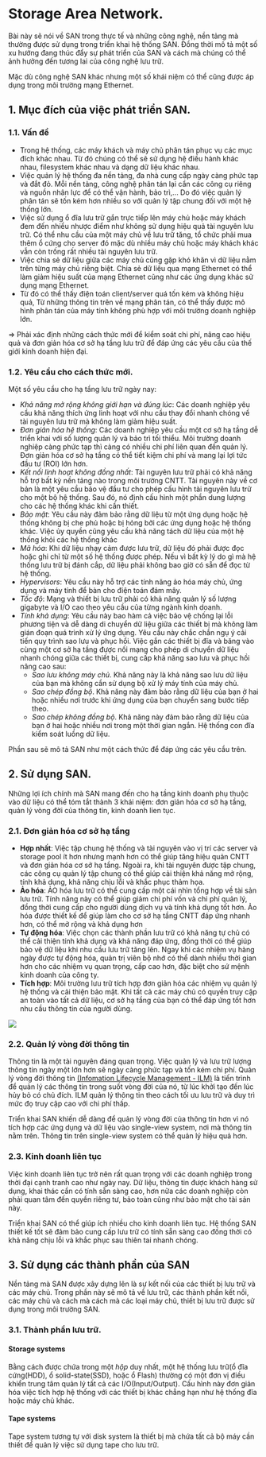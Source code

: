 # Storage Area Network.

Bài này sẽ nói về SAN trong thực tế và những công nghệ, nền tảng mà thường được sử dụng trong triển khai hệ thống SAN. Đồng thời mô tả một số xu hướng đang thúc đẩy sự phát triển của SAN và cách mà chúng có thể ảnh hưởng đến tương lai của công nghệ lưu trữ.

Mặc dù công nghệ SAN khác nhưng một số khái niệm có thể cũng được áp dụng trong môi trường mạng Ethernet.


## 1. Mục đích của việc phát triển SAN.

### 1.1. Vấn đề

- Trong hệ thống, các máy khách và máy chủ phân tán phục vụ các mục đích khác nhau. Từ đó chúng có thể sẽ sử dụng hệ điều hành khác nhau, filesystem khác nhau và dạng dữ liệu khác nhau.
- Việc quản lý hệ thống đa nền tảng, đa nhà cung cấp ngày càng phức tạp và đắt đỏ. Mỗi nền tảng, công nghệ phân tán lại cần các công cụ riêng và nguồn nhân lực để có thể vận hành, bảo trì,... Do đó việc quản lý phân tán sẽ tốn kém hơn nhiều so với quản lý tập chung đối với một hệ thống lớn.
- Việc sử dụng ổ đĩa lưu trữ gắn trực tiếp lên máy chủ hoặc máy khách đem đến nhiều nhược điểm như không sử dụng hiệu quả tài nguyên lưu trữ. Có thể nhu cầu của một máy chủ về lưu trữ tăng, tổ chức phải mua thêm ổ cứng cho server đó mặc dù nhiều máy chủ hoặc máy khách khác vẫn còn trống rất nhiều tài nguyên lưu trữ.
- Việc chia sẻ dữ liệu giữa các máy chủ cũng gặp khó khăn vì dữ liệu nằm trên từng máy chủ riêng biệt. Chia sẻ dữ liệu qua mạng Ethernet có thể làm giảm hiệu suất của mạng Ethernet cũng như các ứng dụng khác sử dụng mạng Ethernet.
- Từ đó có thể thấy điện toán client/server quá tốn kém và không hiệu quả, Từ những thông tin trên về mạng phân tán, có thể thấy được mô hình phân tán của máy tính không phù hợp với môi trường doanh nghiệp lớn.

=> Phải xác định những cách thức mới để kiểm soát chi phí, nâng cao hiệu quả và đơn giản hóa cơ sở hạ tầng lưu trữ để đáp ứng các yêu cầu của thế giới kinh doanh hiện đại.

### 1.2. Yêu cầu cho cách thức mới.

Một số yêu cầu cho hạ tầng lưu trữ ngày nay:
- *Khả năng mở rộng không giới hạn và đúng lúc*: Các doanh nghiệp yêu cầu khả năng thích ứng linh hoạt với nhu cầu thay đổi nhanh chóng về tài nguyên lưu trữ mà không làm giảm hiệu suất.
- *Đơn giản hóa hệ thống*: Các doanh nghiệp yêu cầu một cơ sở hạ tầng dễ triển khai với số lượng quản lý và bảo trì tối thiểu. Môi trường doanh nghiệp càng phức tạp thì càng có nhiều chi phí liên quan đến quản lý. Đơn giản hóa cơ sở hạ tầng có thể tiết kiệm chi phí và mang lại lợi tức đầu tư (ROI) lớn hơn.
- *Kết nối linh hoạt không đồng nhất*: Tài nguyên lưu trữ phải có khả năng hỗ trợ bất kỳ nền tảng nào trong môi trường CNTT. Tài nguyên này về cơ bản là một yêu cầu bảo vệ đầu tư cho phép cấu hình tài nguyên lưu trữ cho một bộ hệ thống. Sau đó, nó định cấu hình một phần dung lượng cho các hệ thống khác khi cần thiết.
- *Bảo mật*: Yêu cầu này đảm bảo rằng dữ liệu từ một ứng dụng hoặc hệ thống không bị che phủ hoặc bị hỏng bởi các ứng dụng hoặc hệ thống khác. Việc ủy ​​quyền cũng yêu cầu khả năng tách dữ liệu của một hệ thống khỏi các hệ thống khác
- *Mã hóa*: Khi dữ liệu nhạy cảm được lưu trữ, dữ liệu đó phải được đọc hoặc ghi chỉ từ một số hệ thống được phép. Nếu vì bất kỳ lý do gì mà hệ thống lưu trữ bị đánh cắp, dữ liệu phải không bao giờ có sẵn để đọc từ hệ thống. 
- *Hypervisors*: Yêu cầu này hỗ trợ các tính năng ảo hóa máy chủ, ứng dụng và máy tính để bàn cho điện toán đám mây. 
- *Tốc độ*: Mạng và thiết bị lưu trữ phải có khả năng quản lý số lượng gigabyte và I/O cao theo yêu cầu của từng ngành kinh doanh.
- *Tính khả dụng*: Yêu cầu này bao hàm cả việc bảo vệ chống lại lỗi phương tiện và dễ dàng di chuyển dữ liệu giữa các thiết bị mà không làm gián đoạn quá trình xử lý ứng dụng. Yêu cầu này chắc chắn ngụ ý cải tiến quy trình sao lưu và phục hồi. Việc gắn các thiết bị đĩa và băng vào cùng một cơ sở hạ tầng được nối mạng cho phép di chuyển dữ liệu nhanh chóng giữa các thiết bị, cung cấp khả năng sao lưu và phục hồi nâng cao sau: 
  - *Sao lưu không máy chủ*. Khả năng này là khả năng sao lưu dữ liệu của bạn mà không cần sử dụng bộ xử lý máy tính của máy chủ. 
  - *Sao chép đồng bộ*. Khả năng này đảm bảo rằng dữ liệu của bạn ở hai hoặc nhiều nơi trước khi ứng dụng của bạn chuyển sang bước tiếp theo. 
  - *Sao chép không đồng bộ*. Khả năng này đảm bảo rằng dữ liệu của bạn ở hai hoặc nhiều nơi trong một thời gian ngắn. Hệ thống con đĩa kiểm soát luồng dữ liệu.
 
Phần sau sẽ mô tả SAN như một cách thức để đáp ứng các yêu cầu trên.

## 2. Sử dụng SAN.

Những lợi ích chính mà SAN mang đến cho hạ tầng kinh doanh phụ thuộc vào dữ liệu có thể tóm tắt thành 3 khái niệm: đơn giản hóa cơ sở hạ tầng, quản lý vòng đời của thông tin, kinh doanh lien tục.

### 2.1. Đơn giản hóa cơ sở hạ tầng
- **Hợp nhất**: Việc tập chung hệ thống và tài nguyên vào vị trí các server và storage pool ít hơn nhưng mạnh hơn có thể giúp tăng hiệu quản CNTT và đơn giản hóa cơ sở hạ tầng. Ngoài ra, khi tài nguyên được tập chung, các công cụ quản lý tập chung có thể giúp cải thiện khả năng mở rộng, tính khả dụng, khả năng chịu lỗi và khắc phục thảm họa.
- **Ảo hóa**: ẢO hóa lưu trữ có thể cung cấp một cái nhìn tổng hợp về tài sản lưu trữ. Tính năng này có thể giúp giảm chi phí vốn và chi phí quản lý, đồng thời cung cấp cho người dùng dịch vụ và tính khả dụng tốt hơn. Ảo hóa được thiết kế để giúp làm cho cơ sở hạ tầng CNTT đáp ứng nhanh hơn, có thể mở rộng và khả dụng hơn
- **Tự động hóa**: Việc chọn các thành phần lưu trữ có khả năng tự chủ có thể cải thiện tính khả dụng và khả năng đáp ứng, đồng thời có thể giúp bảo vệ dữ liệu khi nhu cầu lưu trữ tăng lên. Ngay khi các nhiệm vụ hàng ngày được tự động hóa, quản trị viên bộ nhớ có thể dành nhiều thời gian hơn cho các nhiệm vụ quan trọng, cấp cao hơn, đặc biệt cho sứ mệnh kinh doanh của công ty.
- **Tích hợp**: Môi trường lưu trữ tích hợp đơn giản hóa các nhiệm vụ quản lý hệ thống và cải thiện bảo mật. Khi tất cả các máy chủ có quyền truy cập an toàn vào tất cả dữ liệu, cơ sở hạ tầng của bạn có thể đáp ứng tốt hơn nhu cầu thông tin của người dùng.

![](https://i.imgur.com/y1yWg6T.png)

### 2.2. Quản lý vòng đời thông tin

Thông tin là một tài nguyên đáng quan trọng. Việc quản lý và lưu trữ lượng thông tin ngày một lớn hơn sẽ ngày càng phức tạp và tốn kém chi phí.
Quản lý vòng đời thông tin [(Infomation Lifecycle Management - ILM)](https://searchstorage.techtarget.com/definition/information-life-cycle-management) là tiến trình để quản lý các thông tin trong suốt vòng đời của nó, từ lúc khởi tạo đến lúc hủy bỏ có chủ đích. ILM quản lý thông tin theo cách tối ưu lưu trữ và duy trì mức đọ truy cập cao với chi phí thấp.

Triển khai SAN khiến dễ dàng để quản lý vòng đời của thông tin hơn vì nó tích hợp các ứng dụng và dữ liệu vào single-view system, nơi mà thông tin nằm trên. Thông tin trên single-view system có thể quản lý hiệu quả hơn.

### 2.3. Kinh doanh liên tục

Việc kinh doanh liên tục trở nên rất quan trọng với các doanh nghiệp trong thời đại cạnh tranh cao như ngày nay. Dữ liệu, thông tin được khách hàng sử dụng, khai thác cần có tính sẵn sàng cao, hơn nữa các doanh nghiệp còn phải quan tâm đến quyền riêng tư, bảo toàn cũng như bảo mật cho tài sản này.

Triển khai SAN có thể giúp ích nhiều cho kinh doanh liên tục. Hệ thống SAN thiết kế tốt sẽ đảm bảo cung cấp lưu trữ có tính sẵn sàng cao đồng thời có khả năng chịu lỗi và khắc phục sau thiên tai nhanh chóng.



## 3. Sử dụng các thành phần của SAN

Nền tảng mà SAN được xây dựng lên là sự kết nối của các thiết bị lưu trữ và các máy chủ. 
Trong phần này sẽ mô tả về lưu trữ, các thành phần kết nối, các máy chủ và cách mà cách mà các loại máy chủ, thiết bị lưu trữ được sử dụng trong môi trường SAN.

### 3.1. Thành phần lưu trữ.


#### Storage systems 
Bằng cách được chứa trong một *hộp* duy nhất, một hệ thống lưu trữ(ổ đĩa cứng(HDD), ổ solid-state(SSD), hoặc ổ Flash) thường có một đơn vị điều khiển trung tâm quản lý tất cả các I/O(Input/Output). Cấu hình này đơn giản hóa việc tích hợp hệ thống với các thiết bị khác chẳng hạn như hệ thống đĩa hoặc máy chủ khác.

#### Tape systems
Tape system tương tự với disk system là thiết bị mà chứa tất cả bộ máy cần thiết để quản lý việc sử dụng tape cho lưu trữ.


